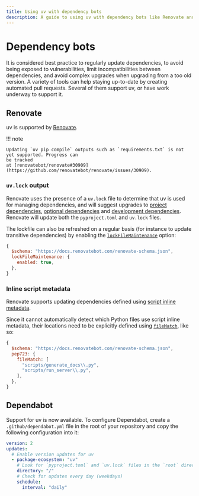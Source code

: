 ```yaml
---
title: Using uv with dependency bots
description: A guide to using uv with dependency bots like Renovate and Dependabot.
---
```


# Dependency bots

It is considered best practice to regularly update dependencies, to avoid being exposed to
vulnerabilities, limit incompatibilities between dependencies, and avoid complex upgrades when
upgrading from a too old version. A variety of tools can help staying up-to-date by creating
automated pull requests. Several of them support uv, or have work underway to support it.

## Renovate

uv is supported by [Renovate](https://github.com/renovatebot/renovate).

!!! note

    Updating `uv pip compile` outputs such as `requirements.txt` is not yet supported. Progress can
    be tracked
    at [renovatebot/renovate#30909](https://github.com/renovatebot/renovate/issues/30909).

### `uv.lock` output

Renovate uses the presence of a `uv.lock` file to determine that uv is used for managing
dependencies, and will suggest upgrades to
[project dependencies](../../concepts/projects/dependencies.md#project-dependencies),
[optional dependencies](../../concepts/projects/dependencies.md#optional-dependencies) and
[development dependencies](../../concepts/projects/dependencies.md#development-dependencies).
Renovate will update both the `pyproject.toml` and `uv.lock` files.

The lockfile can also be refreshed on a regular basis (for instance to update transitive
dependencies) by enabling the
[`lockFileMaintenance`](https://docs.renovatebot.com/configuration-options/#lockfilemaintenance)
option:

```jsx title="renovate.json5"
{
  $schema: "https://docs.renovatebot.com/renovate-schema.json",
  lockFileMaintenance: {
    enabled: true,
  },
}
```

### Inline script metadata

Renovate supports updating dependencies defined using
[script inline metadata](../scripts.md/#declaring-script-dependencies).

Since it cannot automatically detect which Python files use script inline metadata, their locations
need to be explicitly defined using
[`fileMatch`](https://docs.renovatebot.com/configuration-options/#filematch), like so:

```jsx title="renovate.json5"
{
  $schema: "https://docs.renovatebot.com/renovate-schema.json",
  pep723: {
    fileMatch: [
      "scripts/generate_docs\\.py",
      "scripts/run_server\\.py",
    ],
  },
}
```

## Dependabot

Support for uv is now available. To configure Dependabot, create a `.github/dependabot.yml` file in
the root of your repository and copy the following configuration into it:

```yaml
version: 2
updates:
  # Enable version updates for uv
  - package-ecosystem: "uv"
    # Look for `pyproject.toml` and `uv.lock` files in the `root` directory
    directory: "/"
    # Check for updates every day (weekdays)
    schedule:
      interval: "daily"
```
